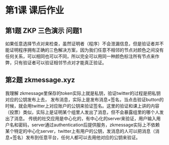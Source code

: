 # 第1课 课后作业

## 第1题 ZKP 三色演示 问题1

如果任意选择节点对来检查，虽然证明者（程序）不会泄漏信息，但是验证者并不能证明程序拥有正确的三色解决方案，因为我们任意不相邻的节点对颜色之间没有任何关系，可以相同也可以不同，所以完全可以用同一种颜色标注所有节点来作弊，只有验证者可以验证相邻节点对才能真正验证。

## 第2题 zkmessage.xyz
我理解 zkmessage里保存的token实际上就是私钥，验证twitter的过程是把私钥对应的公钥发布上去，
发布消息，实际上是发布消息+签名，当点击验证button的时候，就会用twitter上对应账户的公钥来验证签名。这里的验证和课上讲的内容（投票）类似，实际上是证明某个组里人发出了消息，但不会暴露组里的哪个人发出了消息。
传统的社交应用是中心化的，有中心化的server来验证，用户输入用户名和密码，server通过authentication后提供服务，zkmessage实际上不依赖某个特定的中心化server，twitter上有用户的公钥，发消息的人可以把消息（消息+签名）发布到任意平台，任何人都可以去用他对应的公钥来验证。
